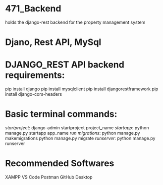 # 471_Backend
holds the django-rest backend for the property management system

# Djano, Rest API, MySql

# DJANGO_REST API backend requirements:
pip install django
pip install mysqlclient
pip install djangorestframework
pip install django-cors-headers

# Basic terminal commands:
*startproject*:
django-admin startproject project_name
*startapp*:
python manage.py startapp app_name
*run migrations*:
python manage.py makemigrations
python manage.py migrate
*runserver*:
python manage.py runserver

# Recommended Softwares
XAMPP
VS Code
Postman
GitHub Desktop
